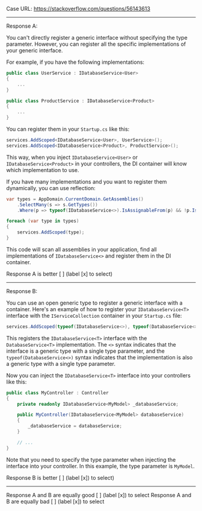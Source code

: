 Case URL: https://stackoverflow.com/questions/56143613

------
Response A:

You can't directly register a generic interface without specifying the type parameter. However, you can register all the specific implementations of your generic interface. 

For example, if you have the following implementations:

```c#
public class UserService : IDatabaseService<User>
{
    ...
}

public class ProductService : IDatabaseService<Product>
{
    ...
}
```

You can register them in your `Startup.cs` like this:

```c#
services.AddScoped<IDatabaseService<User>, UserService>();
services.AddScoped<IDatabaseService<Product>, ProductService>();
```

This way, when you inject `IDatabaseService<User>` or `IDatabaseService<Product>` in your controllers, the DI container will know which implementation to use.

If you have many implementations and you want to register them dynamically, you can use reflection:

```c#
var types = AppDomain.CurrentDomain.GetAssemblies()
    .SelectMany(s => s.GetTypes())
    .Where(p => typeof(IDatabaseService<>).IsAssignableFrom(p) && !p.IsInterface);

foreach (var type in types)
{
    services.AddScoped(type);
}
```

This code will scan all assemblies in your application, find all implementations of `IDatabaseService<>` and register them in the DI container.

Response A is better [ ] (label [x] to select)

-------
Response B:

You can use an open generic type to register a generic interface with a container. Here's an example of how to register your `IDatabaseService<T>` interface with the `IServiceCollection` container in your `Startup.cs` file:

```c#
services.AddScoped(typeof(IDatabaseService<>), typeof(DatabaseService<>));
```

This registers the `IDatabaseService<T>` interface with the `DatabaseService<T>` implementation. The `<>` syntax indicates that the interface is a generic type with a single type parameter, and the `typeof(DatabaseService<>)` syntax indicates that the implementation is also a generic type with a single type parameter.

Now you can inject the `IDatabaseService<T>` interface into your controllers like this:

```c#
public class MyController : Controller
{
    private readonly IDatabaseService<MyModel> _databaseService;

    public MyController(IDatabaseService<MyModel> databaseService)
    {
        _databaseService = databaseService;
    }

    // ...
}
```

Note that you need to specify the type parameter when injecting the interface into your controller. In this example, the type parameter is `MyModel`.

Response B is better [ ] (label [x]) to select)

-------

Response A and B are equally good [ ] (label [x]) to select
Response A and B are equally bad [ ] (label [x]) to select

